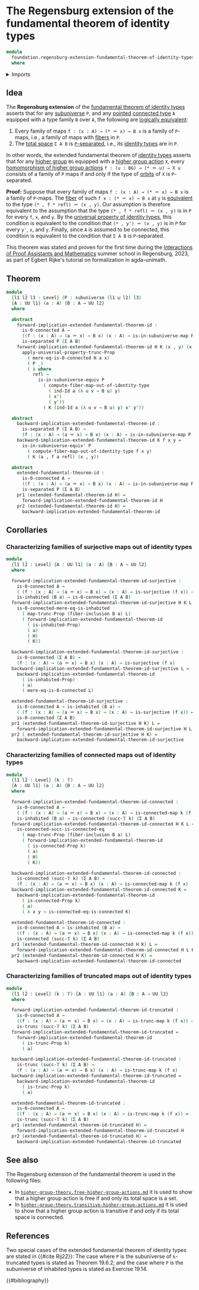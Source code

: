 # The Regensburg extension of the fundamental theorem of identity types

```agda
module
  foundation.regensburg-extension-fundamental-theorem-of-identity-types
  where
```

<details><summary>Imports</summary>

```agda
open import foundation.0-connected-types
open import foundation.connected-maps
open import foundation.connected-types
open import foundation.dependent-pair-types
open import foundation.equivalences
open import foundation.fiber-inclusions
open import foundation.fibers-of-maps
open import foundation.function-types
open import foundation.functoriality-dependent-pair-types
open import foundation.functoriality-propositional-truncation
open import foundation.functoriality-truncation
open import foundation.homotopies
open import foundation.identity-types
open import foundation.inhabited-types
open import foundation.logical-equivalences
open import foundation.maps-in-subuniverses
open import foundation.propositional-truncations
open import foundation.subuniverses
open import foundation.surjective-maps
open import foundation.truncated-maps
open import foundation.truncated-types
open import foundation.truncation-levels
open import foundation.types-separated-at-subuniverses
open import foundation.universe-levels
```

</details>

## Idea

The **Regensburg extension** of the
[fundamental theorem of identity types](foundation.fundamental-theorem-of-identity-types.md)
asserts that for any [subuniverse](foundation.subuniverses.md) `P`, and any
[pointed](structured-types.pointed-types.md)
[connected type](foundation.connected-types.md) `A` equipped with a type family
`B` over `A`, the following are
[logically equivalent](foundation.logical-equivalences.md):

1. Every family of maps `f : (x : A) → (* ＝ x) → B x` is a family of `P`-maps,
   i.e., a family of maps with [fibers](foundation-core.fibers-of-maps.md) in
   `P`.
2. The [total space](foundation.dependent-pair-types.md) `Σ A B` is
   [`P`-separated](foundation.types-separated-at-subuniverses.md), i.e., its
   [identity types](foundation-core.identity-types.md) are in `P`.

In other words, the extended fundamental theorem of
[identity types](foundation-core.identity-types.md) asserts that for any
[higher group](higher-group-theory.higher-groups.md) `BG` equipped with a
[higher group action](higher-group-theory.higher-group-actions.md) `X`, every
[homomorphism of higher group actions](higher-group-theory.homomorphisms-higher-group-actions.md)
`f : (u : BG) → (* ＝ u) → X u` consists of a family of `P` maps if and only if
the type of [orbits](higher-group-theory.orbits-higher-group-actions.md) of `X`
is `P`-separated.

**Proof:** Suppose that every family of maps `f : (x : A) → (* ＝ x) → B x` is a
family of `P`-maps. The [fiber](foundation-core.fibers-of-maps.md) of such
`f x : (* ＝ x) → B x` at `y` is [equivalent](foundation-core.equivalences.md)
to the type `(* , f * refl) ＝ (x , y)`. Our assumption is therefore equivalent
to the assumption that the type `(* , f * refl) ＝ (x , y)` is in `P` for every
`f`, `x`, and `y`. By the
[universal property of identity types](foundation.universal-property-identity-types.md),
this condition is equivalent to the condition that `(* , y') ＝ (x , y)` is in
`P` for every `y'`, `x`, and `y`. Finally, since `A` is assumed to be connected,
this condition is equivalent to the condition that `Σ A B` is `P`-separated.

This theorem was stated and proven for the first time during the
[Interactions of Proof Assistants and Mathematics](https://itp-school-2023.github.io)
summer school in Regensburg, 2023, as part of Egbert Rijke's tutorial on
formalization in agda-unimath.

## Theorem

```agda
module _
  {l1 l2 l3 : Level} (P : subuniverse (l1 ⊔ l2) l3)
  {A : UU l1} (a : A) {B : A → UU l2}
  where

  abstract
    forward-implication-extended-fundamental-theorem-id :
      is-0-connected A →
      ((f : (x : A) → (a ＝ x) → B x) (x : A) → is-in-subuniverse-map P (f x)) →
      is-separated P (Σ A B)
    forward-implication-extended-fundamental-theorem-id H K (x , y) (x' , y') =
      apply-universal-property-trunc-Prop
        ( mere-eq-is-0-connected H a x)
        ( P _)
        ( λ where
          refl →
            is-in-subuniverse-equiv P
              ( compute-fiber-map-out-of-identity-type
                ( ind-Id a (λ u v → B u) y)
                ( x')
                ( y'))
              ( K (ind-Id a (λ u v → B u) y) x' y'))

  abstract
    backward-implication-extended-fundamental-theorem-id :
      is-separated P (Σ A B) →
      (f : (x : A) → (a ＝ x) → B x) (x : A) → is-in-subuniverse-map P (f x)
    backward-implication-extended-fundamental-theorem-id K f x y =
      is-in-subuniverse-equiv' P
        ( compute-fiber-map-out-of-identity-type f x y)
        ( K (a , f a refl) (x , y))

  abstract
    extended-fundamental-theorem-id :
      is-0-connected A →
      ((f : (x : A) → (a ＝ x) → B x) (x : A) → is-in-subuniverse-map P (f x)) ↔
      is-separated P (Σ A B)
    pr1 (extended-fundamental-theorem-id H) =
      forward-implication-extended-fundamental-theorem-id H
    pr2 (extended-fundamental-theorem-id H) =
      backward-implication-extended-fundamental-theorem-id
```

## Corollaries

### Characterizing families of surjective maps out of identity types

```agda
module _
  {l1 l2 : Level} {A : UU l1} (a : A) {B : A → UU l2}
  where

  forward-implication-extended-fundamental-theorem-id-surjective :
    is-0-connected A →
    ( (f : (x : A) → (a ＝ x) → B x) → (x : A) → is-surjective (f x)) →
    is-inhabited (B a) → is-0-connected (Σ A B)
  forward-implication-extended-fundamental-theorem-id-surjective H K L =
    is-0-connected-mere-eq-is-inhabited
      ( map-trunc-Prop (fiber-inclusion B a) L)
      ( forward-implication-extended-fundamental-theorem-id
        ( is-inhabited-Prop)
        ( a)
        ( H)
        ( K))

  backward-implication-extended-fundamental-theorem-id-surjective :
    is-0-connected (Σ A B) →
    (f : (x : A) → (a ＝ x) → B x) (x : A) → is-surjective (f x)
  backward-implication-extended-fundamental-theorem-id-surjective L =
    backward-implication-extended-fundamental-theorem-id
      ( is-inhabited-Prop)
      ( a)
      ( mere-eq-is-0-connected L)

  extended-fundamental-theorem-id-surjective :
    is-0-connected A → is-inhabited (B a) →
    ( (f : (x : A) → (a ＝ x) → B x) → (x : A) → is-surjective (f x)) ↔
    is-0-connected (Σ A B)
  pr1 (extended-fundamental-theorem-id-surjective H K) L =
    forward-implication-extended-fundamental-theorem-id-surjective H L K
  pr2 ( extended-fundamental-theorem-id-surjective H K) =
    backward-implication-extended-fundamental-theorem-id-surjective
```

### Characterizing families of connected maps out of identity types

```agda
module _
  {l1 l2 : Level} (k : 𝕋)
  {A : UU l1} (a : A) {B : A → UU l2}
  where

  forward-implication-extended-fundamental-theorem-id-connected :
    is-0-connected A →
    ( (f : (x : A) → (a ＝ x) → B x) → (x : A) → is-connected-map k (f x)) →
    is-inhabited (B a) → is-connected (succ-𝕋 k) (Σ A B)
  forward-implication-extended-fundamental-theorem-id-connected H K L =
    is-connected-succ-is-connected-eq
      ( map-trunc-Prop (fiber-inclusion B a) L)
      ( forward-implication-extended-fundamental-theorem-id
        ( is-connected-Prop k)
        ( a)
        ( H)
        ( K))

  backward-implication-extended-fundamental-theorem-id-connected :
    is-connected (succ-𝕋 k) (Σ A B) →
    (f : (x : A) → (a ＝ x) → B x) (x : A) → is-connected-map k (f x)
  backward-implication-extended-fundamental-theorem-id-connected K =
    backward-implication-extended-fundamental-theorem-id
      ( is-connected-Prop k)
      ( a)
      ( λ x y → is-connected-eq-is-connected K)

  extended-fundamental-theorem-id-connected :
    is-0-connected A → is-inhabited (B a) →
    ((f : (x : A) → (a ＝ x) → B x) (x : A) → is-connected-map k (f x)) ↔
    is-connected (succ-𝕋 k) (Σ A B)
  pr1 (extended-fundamental-theorem-id-connected H K) L =
    forward-implication-extended-fundamental-theorem-id-connected H L K
  pr2 (extended-fundamental-theorem-id-connected H K) =
    backward-implication-extended-fundamental-theorem-id-connected
```

### Characterizing families of truncated maps out of identity types

```agda
module _
  {l1 l2 : Level} (k : 𝕋) {A : UU l1} (a : A) {B : A → UU l2}
  where

  forward-implication-extended-fundamental-theorem-id-truncated :
    is-0-connected A →
    ((f : (x : A) → (a ＝ x) → B x) → (x : A) → is-trunc-map k (f x)) →
    is-trunc (succ-𝕋 k) (Σ A B)
  forward-implication-extended-fundamental-theorem-id-truncated =
    forward-implication-extended-fundamental-theorem-id
      ( is-trunc-Prop k)
      ( a)

  backward-implication-extended-fundamental-theorem-id-truncated :
    is-trunc (succ-𝕋 k) (Σ A B) →
    (f : (x : A) → (a ＝ x) → B x) (x : A) → is-trunc-map k (f x)
  backward-implication-extended-fundamental-theorem-id-truncated =
    backward-implication-extended-fundamental-theorem-id
      ( is-trunc-Prop k)
      ( a)

  extended-fundamental-theorem-id-truncated :
    is-0-connected A →
    ((f : (x : A) → (a ＝ x) → B x) (x : A) → is-trunc-map k (f x)) ↔
    is-trunc (succ-𝕋 k) (Σ A B)
  pr1 (extended-fundamental-theorem-id-truncated H) =
    forward-implication-extended-fundamental-theorem-id-truncated H
  pr2 (extended-fundamental-theorem-id-truncated H) =
    backward-implication-extended-fundamental-theorem-id-truncated
```

## See also

The Regensburg extension of the fundamental theorem is used in the following
files:

- In
  [`higher-group-theory.free-higher-group-actions.md`](higher-group-theory.free-higher-group-actions.md)
  it is used to show that a higher group action is free if and only its total
  space is a set.
- In
  [`higher-group-theory.transitive-higher-group-actions.md`](higher-group-theory.transitive-higher-group-actions.md)
  it is used to show that a higher group action is transitive if and only if its
  total space is connected.

## References

Two special cases of the extended fundamental theorem of identity types are
stated in {{#cite Rij22}}: The case where `P` is the subuniverse of
`k`-truncated types is stated as Theorem 19.6.2; and the case where `P` is the
subuniverse of inhabited types is stated as Exercise 19.14.

{{#bibliography}}

